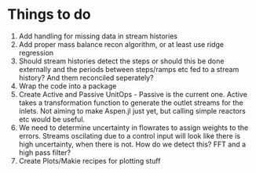 # Things to do

1. Add handling for missing data in stream histories
2. Add proper mass balance recon algorithm, or at least use ridge regression
3. Should stream histories detect the steps or should this be done externally and the periods between steps/ramps etc fed to a stream history? And them reconciled seperately?
4. Wrap the code into a package
5. Create Active and Passive UnitOps - Passive is the current one. Active takes a transformation function to generate the outlet streams for the inlets. Not aiming to make Aspen.jl just yet, but calling simple reactors etc would be useful.
6. We need to determine uncertainty in flowrates to assign weights to the errors. Streams oscilating due to a control input will look like there is high uncertainty, when there is not. How do we detect this? FFT and a high pass filter?
7. Create Plots/Makie recipes for plotting stuff
